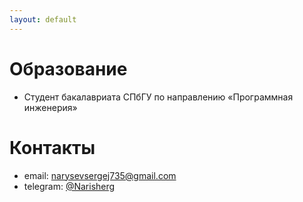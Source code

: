 ```yaml
---
layout: default
---
```

# Образование
- Студент бакалавриата СПбГУ по направлению «Программная инженерия»

# Контакты
- email: narysevsergej735@gmail.com
- telegram: [@Narisherg](https://t.me/Narisherg)

